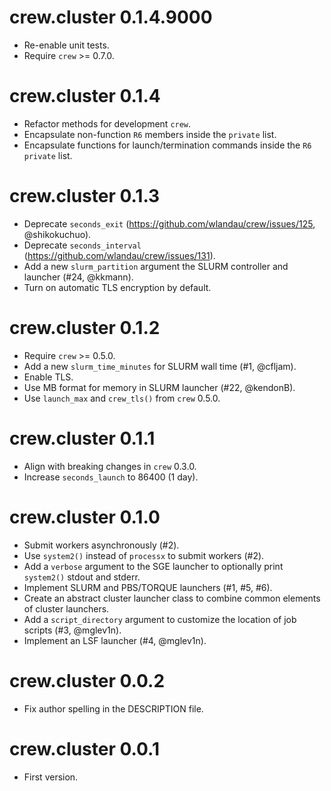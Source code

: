 # crew.cluster 0.1.4.9000

* Re-enable unit tests.
* Require `crew` >= 0.7.0.

# crew.cluster 0.1.4

* Refactor methods for development `crew`.
* Encapsulate non-function `R6` members inside the `private` list.
* Encapsulate functions for launch/termination commands inside the `R6` `private` list.

# crew.cluster 0.1.3

* Deprecate `seconds_exit` (https://github.com/wlandau/crew/issues/125, @shikokuchuo).
* Deprecate `seconds_interval` (https://github.com/wlandau/crew/issues/131).
* Add a new `slurm_partition` argument the SLURM controller and launcher (#24, @kkmann).
* Turn on automatic TLS encryption by default.

# crew.cluster 0.1.2

* Require `crew` >= 0.5.0.
* Add a new `slurm_time_minutes` for SLURM wall time (#1, @cfljam).
* Enable TLS.
* Use MB format for memory in SLURM launcher (#22, @kendonB).
* Use `launch_max` and `crew_tls()` from `crew` 0.5.0.

# crew.cluster 0.1.1

* Align with breaking changes in `crew` 0.3.0.
* Increase `seconds_launch` to 86400 (1 day).

# crew.cluster 0.1.0

* Submit workers asynchronously (#2).
* Use `system2()` instead of `processx` to submit workers (#2).
* Add a `verbose` argument to the SGE launcher to optionally print `system2()` stdout and stderr.
* Implement SLURM and PBS/TORQUE launchers (#1, #5, #6).
* Create an abstract cluster launcher class to combine common elements of cluster launchers.
* Add a `script_directory` argument to customize the location of job scripts (#3, @mglev1n).
* Implement an LSF launcher (#4, @mglev1n).

# crew.cluster 0.0.2

* Fix author spelling in the DESCRIPTION file.

# crew.cluster 0.0.1

* First version.

